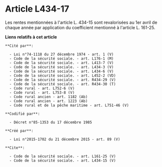 # Article L434-17

Les rentes mentionnées à l'article L. 434-15 sont revalorisées au 1er avril de chaque année par application du coefficient
mentionné à l'article L. 161-25.

**Liens relatifs à cet article**

	**Cité par**:

	  - Loi n°74-1118 du 27 décembre 1974 - art. 1 (V)
	  - Code de la sécurité sociale. - art. L176-1 (M)
	  - Code de la sécurité sociale. - art. L413-7 (V)
	  - Code de la sécurité sociale. - art. L434-3 (V)
	  - Code de la sécurité sociale. - art. L434-6 (V)
	  - Code de la sécurité sociale. - art. L452-2 (VD)
	  - Code de la sécurité sociale. - art. R434-29 (V)
	  - Code de la sécurité sociale. - art. R434-30 (T)
	  - Code rural - art. L752-6 (V)
	  - Code rural - art. L753-8 (V)
	  - Code rural ancien - art. 1182 (Ab)
	  - Code rural ancien - art. 1223 (Ab)
	  - Code rural et de la pêche maritime - art. L751-46 (V)

	**Codifié par**:

	  - Décret n°85-1353 du 17 décembre 1985

	**Créé par**:

	  - Loi n°2015-1702 du 21 décembre 2015 - art. 89 (V)

	**Cite**:

	  - Code de la sécurité sociale. - art. L161-25 (V)
	  - Code de la sécurité sociale. - art. L434-15 (V)
